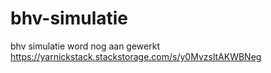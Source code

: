 # bhv-simulatie
bhv simulatie word nog aan gewerkt 
https://yarnickstack.stackstorage.com/s/y0MvzsltAKWBNeg

